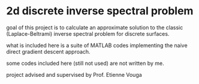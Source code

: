 # 2d discrete inverse spectral problem

goal of this project is to calculate an approximate solution to the classic (Laplace-Beltrami) inverse spectral problem for discrete surfaces.

what is included here is a suite of MATLAB codes implementing the naive direct gradient descent approach.

some codes included here (still not used) are not written by me.

project advised and supervised by Prof. Etienne Vouga
